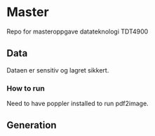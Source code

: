 # Master
Repo for masteroppgave datateknologi TDT4900

## Data

Dataen er sensitiv og lagret sikkert. 

### How to run

Need to have poppler installed to run pdf2image. 

## Generation

